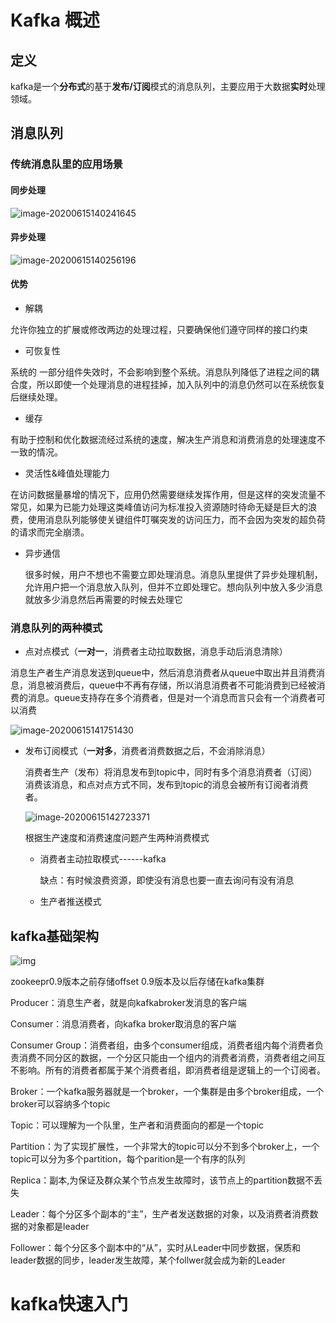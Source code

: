 # Kafka  概述

## 定义

kafka是一个**分布式**的基于**发布/订阅**模式的消息队列，主要应用于大数据**实时**处理领域。

## 消息队列

### 传统消息队里的应用场景

#### 同步处理

![image-20200615140241645](C:\Users\keda\AppData\Roaming\Typora\typora-user-images\image-20200615140241645.png)

#### 异步处理

![image-20200615140256196](C:\Users\keda\AppData\Roaming\Typora\typora-user-images\image-20200615140256196.png)

#### 优势

- 解耦

允许你独立的扩展或修改两边的处理过程，只要确保他们遵守同样的接口约束

- 可恢复性

系统的 一部分组件失效时，不会影响到整个系统。消息队列降低了进程之间的耦合度，所以即使一个处理消息的进程挂掉，加入队列中的消息仍然可以在系统恢复后继续处理。

- 缓存

有助于控制和优化数据流经过系统的速度，解决生产消息和消费消息的处理速度不一致的情况。

- 灵活性&峰值处理能力

在访问数据量暴增的情况下，应用仍然需要继续发挥作用，但是这样的突发流量不常见，如果为已能力处理这类峰值访问为标准投入资源随时待命无疑是巨大的浪费，使用消息队列能够使关键组件叮嘱突发的访问压力，而不会因为突发的超负荷的请求而完全崩溃。

- 异步通信

  很多时候，用户不想也不需要立即处理消息。消息队里提供了异步处理机制，允许用户把一个消息放入队列，但并不立即处理它。想向队列中放入多少消息就放多少消息然后再需要的时候去处理它

  

### 消息队列的两种模式

-  点对点模式（**一对一**，消费者主动拉取数据，消息手动后消息清除）

  消息生产者生产消息发送到queue中，然后消息消费者从queue中取出并且消费消息，消息被消费后，queue中不再有存储，所以消息消费者不可能消费到已经被消费的消息。queue支持存在多个消费者，但是对一个消息而言只会有一个消费者可以消费

![image-20200615141751430](C:\Users\keda\AppData\Roaming\Typora\typora-user-images\image-20200615141751430.png)

- 发布订阅模式（**一对多**，消费者消费数据之后，不会消除消息）

  消费者生产（发布）将消息发布到topic中，同时有多个消息消费者（订阅）消费该消息，和点对点方式不同，发布到topic的消息会被所有订阅者消费者。

  ![image-20200615142723371](C:\Users\keda\AppData\Roaming\Typora\typora-user-images\image-20200615142723371.png)

  根据生产速度和消费速度问题产生两种消费模式

  - 消费者主动拉取模式------kafka

    缺点：有时候浪费资源，即使没有消息也要一直去询问有没有消息

  - 生产者推送模式

## kafka基础架构

![img](https://images2018.cnblogs.com/blog/1228818/201805/1228818-20180507192145249-1414897650.png)

zookeepr0.9版本之前存储offset  0.9版本及以后存储在kafka集群

Producer：消息生产者，就是向kafkabroker发消息的客户端

Consumer：消息消费者，向kafka broker取消息的客户端

Consumer Group：消费者组，由多个consumer组成，消费者组内每个消费者负责消费不同分区的数据，一个分区只能由一个组内的消费者消费，消费者组之间互不影响。所有的消费者都属于某个消费者组，即消费者组是逻辑上的一个订阅者。

Broker：一个kafka服务器就是一个broker，一个集群是由多个broker组成，一个broker可以容纳多个topic

Topic：可以理解为一个队里，生产者和消费面向的都是一个topic

Partition：为了实现扩展性，一个非常大的topic可以分不到多个broker上，一个topic可以分为多个partition，每个parition是一个有序的队列

Replica：副本,为保证及群众某个节点发生故障时，该节点上的partition数据不丢失

Leader：每个分区多个副本的“主”，生产者发送数据的对象，以及消费者消费数据的对象都是leader

Follower：每个分区多个副本中的“从”，实时从Leader中同步数据，保质和leader数据的同步，leader发生故障，某个follwer就会成为新的Leader

# kafka快速入门



